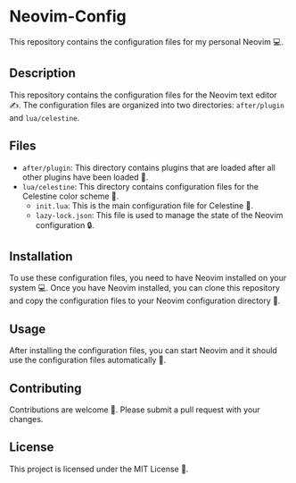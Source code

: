 # Neovim-Config

  This repository contains the configuration files for my personal Neovim 💻.

  ## Description

  This repository contains the configuration files for the Neovim text editor ✍️. The configuration files are organized into two directories: `after/plugin` and `lua/celestine`.

  ## Files

  - `after/plugin`: This directory contains plugins that are loaded after all other plugins have been loaded 🔄.
  - `lua/celestine`: This directory contains configuration files for the Celestine color scheme 🎨.
    - `init.lua`: This is the main configuration file for Celestine 📄.
    - `lazy-lock.json`: This file is used to manage the state of the Neovim configuration 🔒.

  ## Installation

  To use these configuration files, you need to have Neovim installed on your system 💻. Once you have Neovim installed, you can clone this repository and copy the configuration files to your Neovim configuration directory 📂.

  ## Usage

  After installing the configuration files, you can start Neovim and it should use the configuration files automatically 🚀.

  ## Contributing

  Contributions are welcome 🙌. Please submit a pull request with your changes.

  ## License

  This project is licensed under the MIT License 📜.

